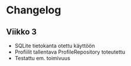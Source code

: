 # Changelog

## Viikko 3
- SQLite tietokanta otettu käyttöön
- Profiilit tallentava ProfileRepository toteutettu
- Testattu em. toimivuus
